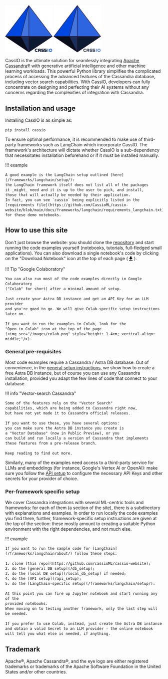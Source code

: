 <img src="images/cassio_logo1_transparent.png#only-light" alt="CassIO logo" style="width: 30%;"/>
<img src="images/cassio_logo1_transparent_darkmode.png#only-dark" alt="CassIO logo" style="width: 30%;"/>
<!-- ![CassIO logo](images/cassio_logo1_transparent.png#only-light) -->
<!-- ![CassIO logo](images/cassio_logo1.png#only-dark) -->

CassIO is the ultimate solution for seamlessly integrating [Apache Cassandra®](https://cassandra.apache.org) with generative artificial intelligence and other machine learning workloads. This powerful Python library simplifies the complicated process of accessing the advanced features of the Cassandra database, including vector search capabilities. With CassIO, developers can fully concentrate on designing and perfecting their AI systems without any concerns regarding the complexities of integration with Cassandra.

## Installation and usage

Installing CassIO is as simple as:

```
pip install cassio
```

To ensure optimal performance, it is recommended to make use of third-party frameworks such as LangChain which incorporate CassIO. The framework's architecture will dictate whether CassIO is a sub-dependency that necessitates installation beforehand or if it must be installed manually.

!!! example

    A good example is the LangChain setup outlined [here](/frameworks/langchain/setup/):
    the LangChain framework itself does not list all of the packages
    it _might_ need and it is up to the user to pick, and install,
    those that will actually be needed by their application.
    In fact, you can see `cassio` being explicitly listed in the
    [requirements file](https://github.com/CassioML/cassio-website/blob/main/docs/frameworks/langchain/requirements_langchain.txt) for these demo notebooks.

## How to use this site

Don't just browse the website: you should clone the [repository](https://github.com/cassioML/cassio-website)
and start running the code examples yourself (notebooks, tutorials, full-fledged small applications).
You can also download a single notebook's code by clicking on the
"Download Notebook" icon at the top of each page
(<svg viewBox="0 0 24 24" style="height: 1.4em; vertical-align: middle;"><path d="M5 20h14v-2H5m14-9h-4V3H9v6H5l7 7 7-7Z"></path></svg>).

!!! Tip "Google Colaboratory"

    You can also run most of the code examples directly in Google Colaboratory
    ("Colab" for short) after a minimal amount of setup.

    Just create your Astra DB instance and get an API Key for an LLM provider
    and you're good to go. We will give Colab-specific setup instructions
    later on.

    If you want to run the examples in Colab, look for the
    "Open in Colab" icon at the top of the page
    (<img src="/images/colab.png" style="height: 1.4em; vertical-align: middle;"/>).

### General pre-requisites

Most code examples require a Cassandra / Astra DB database.
Out of convenience, in the [general setup instructions](/db_setup),
we show how to create a free Astra DB instance,
but of course you can use any Cassandra installation, provided you adapt
the few lines of code that connect to your database.

!!! info "Vector-search Cassandra"

    Some of the features rely on the "Vector Search"
    capabilities, which are being added to Cassandra right now,
    but have not yet made it to Cassandra official releases.

    If you want to use these, you have several options:
    you can make sure the Astra DB instance you create is
    a "Vector Database" (now in Public Preview), or you
    can build and run locally a version of Cassandra that implements
    these features from a pre-release branch.

    Keep reading to find out more.

Similarly, many of the examples need access to a third-party
service for LLMs and embeddings (for instance, Google's Vertex AI or OpenAI):
make sure you follow the [API setup](/api_setup) to configure the
necessary API Keys and other secrets for your provider of choice.

### Per-framework specific setup

We cover Cassandra integrations with several ML-centric tools and frameworks:
for each of them (a section of the site), there is a subdirectory with
explanations and examples.
In order to run locally the code examples you find there,
further, framework-specific setup instructions are given at the top
of the section: these mostly amount to creating a suitable Python environment
with the right dependencies, and not much else.


!!! example

    If you want to run the sample code for [LangChain](/frameworks/langchain/about/) follow these steps:

    1. clone [this repo](https://github.com/cassioML/cassio-website);
    2. do the [general DB setup](/db_setup);
    3. do the [local DB setup](/local_db_setup) if needed;
    4. do the [API setup](/api_setup);
    5. do the [LangChain-specific setup](/frameworks/langchain/setup/).

    At this point you can fire up Jupyter notebook and start running any of the
    provided notebooks.
    When moving on to testing another framework, only the last step will be needed.

    If you prefer to use Colab, instead, just create the Astra DB instance
    and obtain a valid Secret to an LLM provider - the online notebook
    will tell you what else is needed, if anything.

## Trademark

Apache®, Apache Cassandra®, and the eye logo are either registered trademarks or trademarks of the Apache Software Foundation in the United States and/or other countries.
